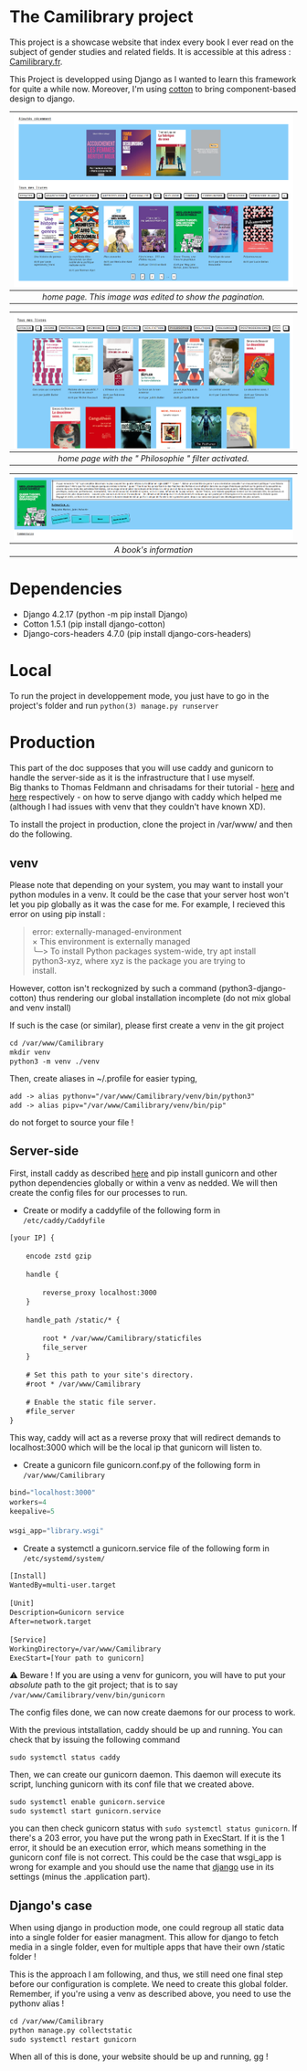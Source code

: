 # The Camilibrary project

This project is a showcase website that index every book I ever read
on the subject of gender studies and related fields. It is accessible at this
adress : [Camilibrary.fr](https://www.camilibrary.fr).

This Project is developped using Django as I wanted to learn this framework for
quite a while now. Moreover, I'm using [cotton](https://django-cotton.com/) to
bring component-based design to django.

|![Home](./doc/visuals/Complete_home.png)|
|:-------------------------:|
| *home page. This image was edited to show the pagination.* |

|![Home_with_a_filter](./doc/visuals/filter.png)|
|:-------------------------:|
| *home page with the " Philosophie " filter activated.* |

|![A Book](./doc/visuals/book_info.png)|
|:-------------------------:|
| *A book's information* |

# Dependencies

- Django 4.2.17 (python -m pip install Django)
- Cotton 1.5.1 (pip install django-cotton)
- Django-cors-headers 4.7.0 (pip install django-cors-headers)

# Local

To run the project in developpement mode, you just have to go in the project's
folder and run ```python(3) manage.py runserver```

# Production

This part of the doc supposes that you will use caddy and gunicorn to handle
the server-side as it is the infrastructure that I use myself.\
Big thanks to Thomas Feldmann and chrisadams for their tutorial - [here](https://tfeldmann.de/blog/serving-django-with-caddy/)
and [here](https://rtl.chrisadams.me.uk/2023/01/til-using-caddy-with-django-apps-instead-of-nginx/) respectively -
on how to serve django with caddy which helped me (although I had issues with
venv that they couldn't have known XD).

To install the project in production, clone the project in /var/www/ and then do
the following.

## venv

Please note that depending on your system, you may want to install your python
modules in a venv. It could be the case that your server host won't let you pip
globally as it was the case for me. For example, I recieved this error on using
pip install :
> error: externally-managed-environment\
× This environment is externally managed\
╰─> To install Python packages system-wide, try apt install\
    python3-xyz, where xyz is the package you are trying to\
    install.

However, cotton isn't reckognized by such a command (python3-django-cotton) thus
rendering our global installation incomplete (do not mix global and venv install)

If such is the case (or similar), please first create a venv in the git project
```shell
cd /var/www/Camilibrary
mkdir venv
python3 -m venv ./venv
```

Then, create aliases in ~/.profile for easier typing,
```shell
add -> alias pythonv="/var/www/Camilibrary/venv/bin/python3"
add -> alias pipv="/var/www/Camilibrary/venv/bin/pip"

```
do not forget to source your file !

## Server-side

First, install caddy as described [here]() and pip install gunicorn and other
python dependencies globally or within a venv as nedded.
We will then create the config files for our processes to run.

- Create or modify a caddyfile of the following form in ```/etc/caddy/Caddyfile```

```
[your IP] {

	encode zstd gzip

	handle {

		reverse_proxy localhost:3000
	}

	handle_path /static/* {

		root * /var/www/Camilibrary/staticfiles
		file_server
	}

	# Set this path to your site's directory.
	#root * /var/www/Camilibrary

	# Enable the static file server.
	#file_server
}
```

This way, caddy will act as a reverse proxy that will redirect demands to
localhost:3000 which will be the local ip that gunicorn will listen to.

- Create a gunicorn file gunicorn.conf.py of the following form in ```/var/www/Camilibrary```

```python
bind="localhost:3000"
workers=4
keepalive=5

wsgi_app="library.wsgi"
```

- Create a systemctl a gunicorn.service file of the following form in ```/etc/systemd/system/```

```
[Install]
WantedBy=multi-user.target

[Unit]
Description=Gunicorn service
After=network.target

[Service]
WorkingDirectory=/var/www/Camilibrary
ExecStart=[Your path to gunicorn]
```

⚠️ Beware ! If you are using a venv for gunicorn, you will have to put your
_absolute_ path to the git project; that is to say ```/var/www/Camilibrary/venv/bin/gunicorn```

The config files done, we can now create daemons for our process to work.

With the previous intstallation, caddy should be up and running. You can check that
by issuing the following command
```shell
sudo systemctl status caddy
```

Then, we can create our gunicorn daemon. This daemon will execute its script,
lunching gunicorn with its conf file that we created above.

```shell
sudo systemctl enable gunicorn.service
sudo systemctl start gunicorn.service
```

you can then check gunicorn status with ```sudo systemctl status gunicorn```.
If there's a 203 error, you have put the wrong path in ExecStart. If it is the 1
error, it should be an execution error, which means something in the gunicorn conf
file is not correct. This could be the case that wsgi_app is wrong for example
and you should use the name that [django](./library/settings.py) use in its settings
(minus the .application part).

## Django's case

When using django in production mode, one could regroup all static data into a
single folder for easier managment. This allow for django to fetch media in a
single folder, even for multiple apps that have their own /static folder !

This is the approach I am following, and thus, we still need one final step
before our configuration is complete. We need to create this global folder.
Remember, if you're using a venv as described above, you need to use the
pythonv alias !
```shell
cd /var/www/Camilibrary
python manage.py collectstatic
sudo systemctl restart gunicorn
```

When all of this is done, your website should be up and running, gg !